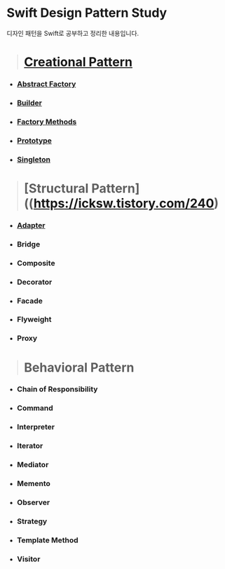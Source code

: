 # Swift Design Pattern Study

디자인 패턴을 Swift로 공부하고 정리한 내용입니다.

> # [Creational Pattern](https://github.com/jaicoco/Swift_Design_Pattern_Study/tree/main/Creational_Pattern)
  - ### [Abstract Factory](https://icksw.tistory.com/235)
  - ### [Builder](https://icksw.tistory.com/236)
  - ### [Factory Methods](https://icksw.tistory.com/237)
  - ### [Prototype](https://icksw.tistory.com/238)
  - ### [Singleton](https://icksw.tistory.com/239)

> # [Structural Pattern]((https://icksw.tistory.com/240)
  - ### [Adapter](https://icksw.tistory.com/241)
  - ### Bridge
  - ### Composite
  - ### Decorator
  - ### Facade
  - ### Flyweight
  - ### Proxy

> # Behavioral Pattern
  - ### Chain of Responsibility
  - ### Command
  - ### Interpreter
  - ### Iterator
  - ### Mediator
  - ### Memento
  - ### Observer
  - ### Strategy
  - ### Template Method
  - ### Visitor
